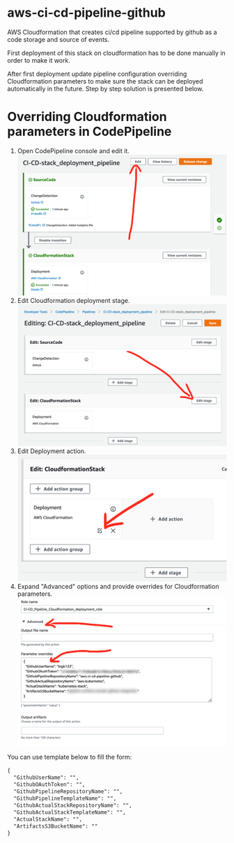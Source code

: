 # aws-ci-cd-pipeline-github
AWS Cloudformation that creates ci/cd pipeline supported by github as a code
storage and source of events.

First deployment of this stack on cloudformation has to be done manually in
order to make it work.

After first deployment update pipeline configuration overriding Cloudformation
parameters to make sure the stack can be deployed automatically in the future.
Step by step solution is presented below.

# Overriding Cloudformation parameters in CodePipeline

1. Open CodePipeline console and edit it.
  ![Edit CodePipeline](img/1.png)
1. Edit Cloudformation deployment stage.
  ![Edit Cloudformation stage](img/2.png)
1. Edit Deployment action.
  ![Edit Deployment action](img/3.png)
1. Expand "Advanced" options and provide overrides for Cloudformation parameters.
  ![Provide overrides for Cloudformation parameters](img/4.png)

You can use template below to fill the form:
```
{
  "GithubUserName": "",
  "GithubOAuthToken": "",
  "GithubPipelineRepositoryName": "",
  "GithubPipelineTemplateName": "",
  "GithubActualStackRepositoryName": "",
  "GithubActualStackTemplateName": "",
  "ActualStackName": "",
  "ArtifactsS3BucketName": ""
}
```
